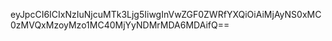 eyJpcCI6ICIxNzIuNjcuMTk3Ljg5IiwgInVwZGF0ZWRfYXQiOiAiMjAyNS0xMC0zMVQxMzoyMzo1MC40MjYyNDMrMDA6MDAifQ==